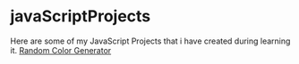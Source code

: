 # javaScriptProjects
Here are some of my JavaScript Projects that i have created during learning it.
<a href="/randomBackgroundColor">Random Color Generator</a>
